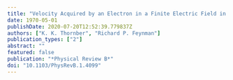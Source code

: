 ```yaml
---
title: "Velocity Acquired by an Electron in a Finite Electric Field in a Polar Crystal"
date: 1970-05-01
publishDate: 2020-07-20T12:52:39.779837Z
authors: ["K. K. Thornber", "Richard P. Feynman"]
publication_types: ["2"]
abstract: ""
featured: false
publication: "*Physical Review B*"
doi: "10.1103/PhysRevB.1.4099"
---
```


